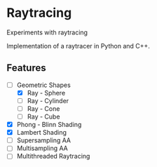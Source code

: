 # Raytracing
Experiments with raytracing

Implementation of a raytracer in Python and C++. 

## Features
- [ ] Geometric Shapes
  - [X] Ray - Sphere
  - [ ] Ray - Cylinder
  - [ ] Ray - Cone
  - [ ] Ray - Cube
- [X] Phong - Blinn Shading
- [X] Lambert Shading
- [ ] Supersampling AA 
- [ ] Multisampling AA
- [ ] Multithreaded Raytracing 

